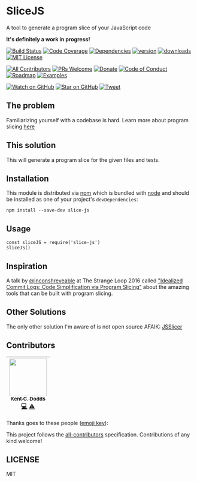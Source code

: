 # SliceJS

A tool to generate a program slice of your JavaScript code

**It's definitely a work in progress!**

[![Build Status][build-badge]][build]
[![Code Coverage][coverage-badge]][coverage]
[![Dependencies][dependencyci-badge]][dependencyci]
[![version][version-badge]][package]
[![downloads][downloads-badge]][npm-stat]
[![MIT License][license-badge]][LICENSE]

[![All Contributors](https://img.shields.io/badge/all_contributors-1-orange.svg?style=flat-square)](#contributors)
[![PRs Welcome][prs-badge]][prs]
[![Donate][donate-badge]][donate]
[![Code of Conduct][coc-badge]][coc]
[![Roadmap][roadmap-badge]][roadmap]
[![Examples][examples-badge]][examples]

[![Watch on GitHub][github-watch-badge]][github-watch]
[![Star on GitHub][github-star-badge]][github-star]
[![Tweet][twitter-badge]][twitter]

## The problem

Familiarizing yourself with a codebase is hard. Learn more about program slicing [here][slicing-wikipedia]

## This solution

This will generate a program slice for the given files and tests.

## Installation

This module is distributed via [npm][npm] which is bundled with [node][node] and should
be installed as one of your project's `devDependencies`:

```
npm install --save-dev slice-js
```

## Usage

```
const sliceJS = require('slice-js')
sliceJS()
```

## Inspiration

A talk by [@inconshreveable](https://github.com/inconshreveable) at The Strange Loop 2016 called
["Idealized Commit Logs: Code Simplification via Program Slicing"](https://youtu.be/dSqLt8BgbRQ)
about the amazing tools that can be built with program slicing.

## Other Solutions

The only other solution I'm aware of is not open source AFAIK: [JSSlicer](http://www.scientific.net/AMM.241-244.2690)

## Contributors

<!-- ALL-CONTRIBUTORS-LIST:START - Do not remove or modify this section -->
| [<img src="https://avatars.githubusercontent.com/u/1500684?v=3" width="100px;"/><br /><sub>Kent C. Dodds</sub>](https://kentcdodds.com)<br />[💻](https://github.com/kentcdodds/slice-js/commits?author=kentcdodds) [⚠️](https://github.com/kentcdodds/slice-js/commits?author=kentcdodds) |
| :---: |
<!-- ALL-CONTRIBUTORS-LIST:END -->
Thanks goes to these people ([emoji key][emojis]):

<!-- ALL-CONTRIBUTORS-LIST:START - Do not remove or modify this section -->
<!-- ALL-CONTRIBUTORS-LIST:END -->

This project follows the [all-contributors][all-contributors] specification. Contributions of any kind welcome!

## LICENSE

MIT

[npm]: https://www.npmjs.com/
[node]: https://nodejs.org
[build-badge]: https://img.shields.io/travis/kentcdodds/slice-js.svg?style=flat-square
[build]: https://travis-ci.org/kentcdodds/slice-js
[coverage-badge]: https://img.shields.io/codecov/c/github/kentcdodds/slice-js.svg?style=flat-square
[coverage]: https://codecov.io/github/kentcdodds/slice-js
[dependencyci-badge]: https://dependencyci.com/github/kentcdodds/slice-js/badge?style=flat-square
[dependencyci]: https://dependencyci.com/github/kentcdodds/slice-js
[version-badge]: https://img.shields.io/npm/v/slice-js.svg?style=flat-square
[package]: https://www.npmjs.com/package/slice-js
[downloads-badge]: https://img.shields.io/npm/dm/slice-js.svg?style=flat-square
[npm-stat]: http://npm-stat.com/charts.html?package=slice-js&from=2016-04-01
[license-badge]: https://img.shields.io/npm/l/slice-js.svg?style=flat-square
[license]: https://github.com/kentcdodds/slice-js/blob/master/other/LICENSE
[prs-badge]: https://img.shields.io/badge/PRs-welcome-brightgreen.svg?style=flat-square
[prs]: http://makeapullrequest.com
[donate-badge]: https://img.shields.io/badge/$-support-green.svg?style=flat-square
[donate]: http://kcd.im/donate
[coc-badge]: https://img.shields.io/badge/code%20of-conduct-ff69b4.svg?style=flat-square
[coc]: https://github.com/kentcdodds/slice-js/blob/master/other/CODE_OF_CONDUCT.md
[roadmap-badge]: https://img.shields.io/badge/%F0%9F%93%94-roadmap-CD9523.svg?style=flat-square
[roadmap]: https://github.com/kentcdodds/slice-js/blob/master/other/ROADMAP.md
[examples-badge]: https://img.shields.io/badge/%F0%9F%92%A1-examples-8C8E93.svg?style=flat-square
[examples]: https://github.com/kentcdodds/slice-js/blob/master/other/EXAMPLES.md
[github-watch-badge]: https://img.shields.io/github/watchers/kentcdodds/slice-js.svg?style=social
[github-watch]: https://github.com/kentcdodds/slice-js/watchers
[github-star-badge]: https://img.shields.io/github/stars/kentcdodds/slice-js.svg?style=social
[github-star]: https://github.com/kentcdodds/slice-js/stargazers
[twitter]: https://twitter.com/intent/tweet?text=Check%20out%20slice-js!%20https://github.com/kentcdodds/slice-js%20%F0%9F%91%8D
[twitter-badge]: https://img.shields.io/twitter/url/https/github.com/kentcdodds/slice-js.svg?style=social
[emojis]: https://github.com/kentcdodds/all-contributors#emoji-key
[all-contributors]: https://github.com/kentcdodds/all-contributors
[slicing-wikipedia]: https://en.wikipedia.org/wiki/Program_slicing
